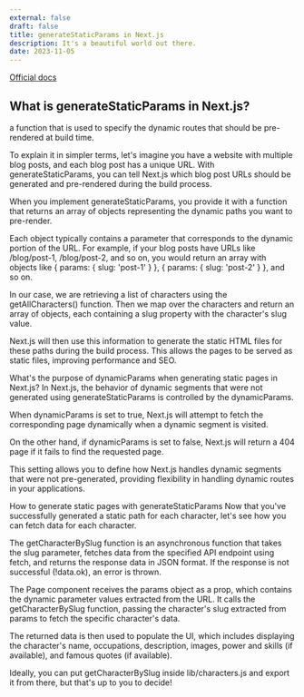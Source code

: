 ```yaml
---
external: false
draft: false
title: generateStaticParams in Next.js
description: It's a beautiful world out there.
date: 2023-11-05
---
```


[Official docs](https://nextjs.org/docs/app/api-reference/functions/generate-static-params)

## What is generateStaticParams in Next.js?
a function that is used to specify the dynamic routes that should be pre-rendered at build time.

To explain it in simpler terms, let's imagine you have a website with multiple blog posts, and each blog post has a unique URL. With generateStaticParams, you can tell Next.js which blog post URLs should be generated and pre-rendered during the build process.

When you implement generateStaticParams, you provide it with a function that returns an array of objects representing the dynamic paths you want to pre-render.

Each object typically contains a parameter that corresponds to the dynamic portion of the URL. For example, if your blog posts have URLs like /blog/post-1, /blog/post-2, and so on, you would return an array with objects like { params: { slug: 'post-1' } }, { params: { slug: 'post-2' } }, and so on.

In our case, we are retrieving a list of characters using the getAllCharacters() function. Then we map over the characters and return an array of objects, each containing a slug property with the character's slug value.

Next.js will then use this information to generate the static HTML files for these paths during the build process. This allows the pages to be served as static files, improving performance and SEO.

What's the purpose of dynamicParams when generating static pages in Next.js?
In Next.js, the behavior of dynamic segments that were not generated using generateStaticParams is controlled by the dynamicParams.

When dynamicParams is set to true, Next.js will attempt to fetch the corresponding page dynamically when a dynamic segment is visited.

On the other hand, if dynamicParams is set to false, Next.js will return a 404 page if it fails to find the requested page.

This setting allows you to define how Next.js handles dynamic segments that were not pre-generated, providing flexibility in handling dynamic routes in your applications.

How to generate static pages with generateStaticParams
Now that you've successfully generated a static path for each character, let's see how you can fetch data for each character.

The getCharacterBySlug function is an asynchronous function that takes the slug parameter, fetches data from the specified API endpoint using fetch, and returns the response data in JSON format. If the response is not successful (!data.ok), an error is thrown.

The Page component receives the params object as a prop, which contains the dynamic parameter values extracted from the URL. It calls the getCharacterBySlug function, passing the character's slug extracted from params to fetch the specific character's data.

The returned data is then used to populate the UI, which includes displaying the character's name, occupations, description, images, power and skills (if available), and famous quotes (if available).

Ideally, you can put getCharacterBySlug inside lib/characters.js and export it from there, but that's up to you to decide!